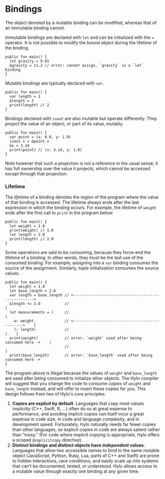 # Bindings

The object denoted by a mutable binding can be modified, whereas that of an immutable binding cannot.

Immutable bindings are declared with `let` and can be initialized with the `=` operator. It is not possible to modify the bound object during the lifetime of the binding.

```
public fun main() {
  let gravity = 9.81
  &gravity = 11.2 // error: cannot assign, `gravity` is a `let` binding
}
```

Mutable bindings are typically declared with `var`.

```
public fun main() {
  var length = 1
  &length = 2
  print(length) // 2
}
```

Bindings declared with `inout` are also mutable but operate differently. They _project_ the value of an object, or part of its value, mutably.

```
public fun main() {
  var point = (x: 0.0, y: 1.0)
  inout x = &point.x
  &x = 3.14
  print(point) // (x: 3.14, y: 1.0)
}
```

Note however that such a projection is not a reference in the usual sense; it has full ownership over the value it projects, which cannot be accessed except through that projection.

### Lifetime

The _lifetime_ of a binding denotes the region of the program where the value of that binding is accessed. The lifetime always ends after the last expression in which the binding occurs. For example, the lifetime of `weight` ends after the first call to `print` in the program below:

```hylo
public fun main() {
  let weight = 1.0
  print(weight) // 1.0
  let length = 2.0
  print(length) // 2.0
}
```

Some operations are said to be _consuming_, because they force-end the lifetime of a binding. In other words, they _must_ be the last use of the consumed binding. For example, assigning into a `var` binding consumes the source of the assignment. Similarly, tuple initialization consumes the source values.

```hylo
public fun main() {
  let weight = 1.0
  let base_length = 2.0
  var length = base_length // <----------------------------------------------------+
  &length += 3.0           //                                                      |
  let measurements = (     //                                                      |
    w: weight,             // <-----------------------------------------------+    |
    l: length)             //                                                 |    |
  print(weight)            // error: `weight` used after being consumed here -+    |
                           //                                                      |
  print(base_length)       // error: `base_length` used after being consumed here -+
}
```

The program above is illegal because the values of `weight` and `base_length` are used after being consumed to initialize other objects. The Hylo compiler will suggest that you change the code to consume _copies_ of `weight` and `base_length` instead, and will offer to insert these copies for you. This design follows from two of Hylo's core principles:

1. **Copies are explicit by default**. Languages that copy most values implicitly (C++, Swift, R, …) often do so at great expense to performance, and avoiding implicit copies can itself incur a great expense in code size, in code and language complexity, and in development speed. Fortunately, Hylo naturally needs far fewer copies than other languages, so explicit copies in code are always salient rather than “noisy.” (For code where implicit copying is appropriate, Hylo offers a scoped `@implicitcopy` directive).
2. **Distinct bindings and distinct objects have _independent_ values**. Languages that allow two accessible names to bind to the same mutable object (JavaScript, Python, Ruby, Lua, parts of C++ and Swift) are prone to hidden interactions, race conditions, and easily scale up into systems that can't be documented, tested, or understood. Hylo allows access to a mutable value through exactly one binding at any given time.
